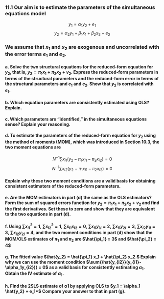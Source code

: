 ### 11.1 Our aim is to estimate the parameters of the simultaneous equations model
$$
y_1 = \alpha_1 y_2 + e_1
$$
$$
y_2 = \alpha_2 y_1 + \beta_1 x_1 + \beta_2 x_2 + e_2
$$

### We assume that $x_1$ and $x_2$ are exogenous and uncorrelated with the error terms $e_1$ and $e_2$.

#### a. Solve the two structural equations for the reduced-form equation for $y_2$, that is, $y_2 = \pi_1 x_1 + \pi_2 x_2 + v_2.$ Express the reduced-form parameters in terms of the structural parameters and the reduced-form error in terms of the **structural parameters** and $e_1$ and $e_2$. Show that $y_2$ is correlated with $e_1$.

#### b. Which equation parameters are consistently estimated using OLS? Explain.

#### c. Which parameters are “identified,” in the simultaneous equations sense? Explain your reasoning.

#### d. To estimate the parameters of the reduced-form equation for $y_2$ using the method of moments (MOM), which was introduced in Section 10.3, the two moment equations are
$$
N^{−1}\sum{x_{i1}(y_2 − \pi_1 x_{i1} − \pi_2 x_{i2})} = 0
$$
$$
N^{−1}\sum{x_{i2}(y_2 − \pi_1 x_{i1} − \pi_2 x_{i2})} = 0
$$
#### Explain why these two moment conditions are a valid basis for obtaining consistent estimators of the reduced-form parameters.

#### e. Are the MOM estimators in part (d) the same as the OLS estimators? Form the sum of squared errors function for $y_2 = \pi_1 x_1 + \pi_2 x_2 + v_2$ and find the first derivatives. Set these to zero and show that they are equivalent to the two equations in part (d).

#### f. Using $\sum{x^2_{i1}} = 1$, $\sum{x^2_{i2}} = 1$,  $\sum{x_{i1}{x_{i2}}} = 0$, $\sum{x_{i1}{y_{1i}}} = 2$, $\sum{x_{i1}{y_{2i}}} = 3$, $\sum{x_{i2}{y_{1i}}} =3$, $\sum{x_{i2}{y_{2i}}} = 4$, and the two moment conditions in part (d) show that the MOM/OLS estimates of $\pi_1$ and $\pi_2$ are $\hat{\pi_1} = 3$ and $\hat{\pi_2} = 4$

#### g. The fitted value $\hat{y_2} = \hat{\pi_1} x_1 + \hat{\pi_2} x_2.$ Explain why we can use the moment condition $\sum{\hat{y_{i2}}(y_{i1}-\alpha_1y_{i2})} = 0$ as a valid basis for consistently estimating $\alpha_1$. Obtain the IV estimate of $\alpha_1$.

#### h. Find the 2SLS estimate of α1 by applying OLS to $y_1 = \alpha_1 \hat{y_2} + e_1*$ Compare your answer to that in part (g).
